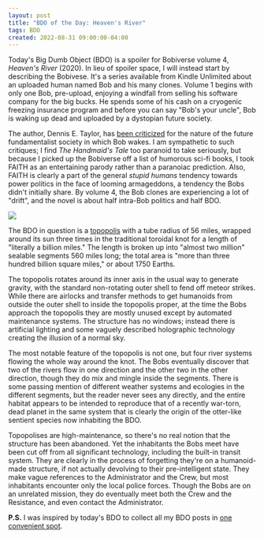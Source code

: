 ```yaml
---
layout: post
title: "BDO of the Day: Heaven's River"
tags: BDO
created: 2022-08-31 09:00:00-04:00
---
```

Today's Big Dumb Object (BDO) is a spoiler for Bobiverse volume 4, _Heaven's River_ (2020).  In lieu of spoiler space, I will instead start by describing the Bobivese.  It's a series available from Kindle Unlimited about an uploaded human named Bob and his many clones.  Volume 1 begins with only one Bob, pre-upload, enjoying a windfall from selling his software company for the big bucks.  He spends some of his cash on a cryogenic freezing insurance program and before you can say "Bob's your uncle", Bob is waking up dead and uploaded by a dystopian future society.

The author, Dennis E. Taylor, has [been criticized](http://dennisetaylor.org/#comment-887) for the nature of the future fundamentalist society in which Bob wakes.  I am sympathetic to such critiques; I find _The Handmaid's Tale_ too paranoid to take seriously, but because I picked up the Bobiverse off a list of humorous sci-fi books, I took FAITH as an entertaining parody rather than a paranoiac prediction.  Also, FAITH is clearly a part of the general *stupid humans* tendency towards power politics in the face of looming armageddons, a tendency the Bobs didn't initially share.  By volume 4, the Bob clones are experiencing a lot of "drift", and the novel is about half intra-Bob politics and half BDO.

<a href="https://www.amazon.com/Heavens-River-Dennis-Taylor/dp/1680682261?_encoding=UTF8&qid=1661951081&sr=1-1&linkCode=li1&tag=mcdema-20&linkId=e2d3b77a0db832405bcf8c79551b6d5c&language=en_US&ref_=as_li_ss_il" target="_blank"><img border="0" src="//ws-na.amazon-adsystem.com/widgets/q?_encoding=UTF8&ASIN=1680682261&Format=_SL110_&ID=AsinImage&MarketPlace=US&ServiceVersion=20070822&WS=1&tag=mcdema-20&language=en_US" ></a><img src="https://ir-na.amazon-adsystem.com/e/ir?t=mcdema-20&language=en_US&l=li1&o=1&a=1680682261" width="1" height="1" border="0" alt="" style="border:none !important; margin:0px !important;" />

The BDO in question is a [topopolis](/blog/2017/09/17/topopolis/) with a tube radius of 56 miles, wrapped around its sun three times in the traditional toroidal knot for a length of "literally a billion miles."  The length is broken up into "almost two million" sealable segments 560 miles long; the total area is "more than three hundred billion square miles," or about 1750 Earths.

The topopolis rotates around its inner axis in the usual way to generate gravity, with the standard non-rotating outer shell to fend off meteor strikes.  While there are airlocks and transfer methods to get humanoids from outside the outer shell to inside the topopolis proper, at the time the Bobs approach the topopolis they are mostly unused except by automated maintenance systems.  The structure has no windows; instead there is artificial lighting and some vaguely described holographic technology creating the illusion of a normal sky.

The most notable feature of the topopolis is not one, but four river systems flowing the whole way around the knot.  The Bobs eventually discover that two of the rivers flow in one direction and the other two in the other direction, though they do mix and mingle inside the segments.  There is some passing mention of different weather systems and ecologies in the different segments, but the reader never sees any directly, and the entire habitat appears to be intended to reproduce that of a recently war-torn, dead planet in the same system that is clearly the origin of the otter-like sentient species now inhabiting the BDO.

Topopolises are high-maintenance, so there's no real notion that the structure has been abandoned.  Yet the inhabitants the Bobs meet have been cut off from all significant technology, including the built-in transit system.  They are clearly in the process of forgetting they're on a humanoid-made structure, if not actually devolving to their pre-intelligent state.  They make vague references to the Administrator and the Crew, but most inhabitants encounter only the local police forces.  Though the Bobs are on an unrelated mission, they do eventually meet both the Crew and the Resistance, and even contact the Administrator.

**P.S.** I was inspired by today's BDO to collect all my BDO posts in [one convenient spot](/bdo/).

